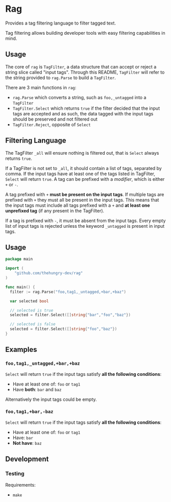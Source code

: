 # Rag

Provides a tag filtering language to filter tagged text.

Tag filtering allows building developer tools with easy filtering capabilities in mind.

## Usage

The core of `rag` is `TagFilter`, a data structure that can accept or reject a string slice called "input tags".
Through this README, `TagFilter` will refer to the string provided to `rag.Parse` to build a `TagFilter`.

There are 3 main functions in `rag`:
- `rag.Parse` which converts a string, such as `foo,_untagged` into a `TagFilter`
- `TagFilter.Select` which returns `true` if the filter decided that the input tags are accepted and as such, the data tagged with the input tags should be preserved and not filtered out
- `TagFilter.Reject`, opposite of `Select`

## Filtering Language

The TagFilter `_all` will ensure nothing is filtered out, that is `Select` always returns `true`.

If a TagFilter is not set to `_all`, it should contain a list of tags, separated by comma. If the input tags have at least one of the tags listed in TagFilter, `Select` will return `true`.
A tag can be prefixed with a _modifier_, which is either `+` or `-`.

A tag prefixed with `+` **must be present on the input tags**. If multiple tags are prefixed with `+` they must all be present in the input tags. This means that the input tags must include all tags prefixed with a `+` and **at least one unprefixed tag** (if any present in the TagFilter).

If a tag is prefixed with `-`, it must be absent from the input tags.
Every empty list of input tags is rejected unless the keyword `_untagged` is present in input tags.

## Usage

```go
package main

import (
	"github.com/thehungry-dev/rag"
)

func main() {
  filter := rag.Parse("foo,tag1,_untagged,+bar,+baz")

  var selected bool

  // selected is true
  selected = filter.Select([]string{"bar","foo","baz"})

  // selected is false
  selected = filter.Select([]string{"foo","baz"})
}
```

## Examples

### `foo,tag1,_untagged,+bar,+baz`

`Select` will return `true` if the input tags satisfy **all the following conditions**:

- Have at least one of: `foo` or `tag1`
- Have **both**: `bar` and `baz`

Alternatively the input tags could be empty.

### `foo,tag1,+bar,-baz`


`Select` will return `true` if the input tags satisfy **all the following conditions**:

- Have at least one of: `foo` or `tag1`
- Have: `bar`
- **Not have**: `baz`

## Development

### Testing

Requirements:

- `make`
